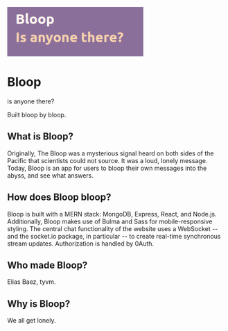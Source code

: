 ![Alt text](/readme_images/bloop.png?raw=true "Bloop")

# Bloop
is anyone there?

Built bloop by bloop.

## What is Bloop?

Originally, The Bloop was a mysterious signal heard on both sides of the Pacific that scientists could not source. It was a loud, lonely message. Today, Bloop is an app for users to bloop their own messages into the abyss, and see what answers. 

## How does Bloop bloop?

Bloop is built with a MERN stack: MongoDB, Express, React, and Node.js. Additionally, Bloop makes use of Bulma and Sass for mobile-responsive styling. The central chat functionality of the website uses a WebSocket -- and the socket.io package, in particular -- to create real-time synchronous stream updates. Authorization is handled by 0Auth.

## Who made Bloop?

Elias Baez, tyvm.

## Why is Bloop?

We all get lonely.

